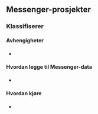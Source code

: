 ## Messenger-prosjekter

### Klassifiserer
#### Avhengigheter
-

#### Hvordan legge til Messenger-data
-

#### Hvordan kjøre
-

